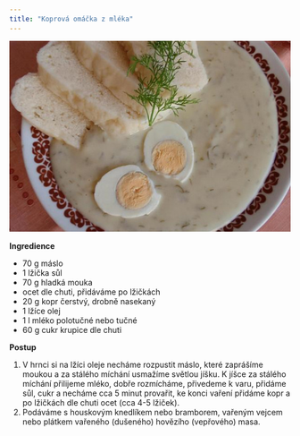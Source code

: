 ```yaml
---
title: "Koprová omáčka z mléka"
---
```


![koprova](./images/koprova.jpg)

**Ingredience**

- 70 g máslo
- 1 lžička sůl
- 70 g hladká mouka
- ocet dle chuti, přidáváme po lžičkách
- 20 g kopr čerstvý, drobně nasekaný
- 1 lžíce olej
- 1 l mléko polotučné nebo tučné
- 60 g cukr krupice dle chuti

**Postup**

1. V hrnci si na lžíci oleje necháme rozpustit máslo, které zaprášíme moukou a za stálého míchání usmažíme světlou jíšku. K jíšce za stálého míchání přilijeme mléko, dobře rozmícháme, přivedeme k varu, přidáme sůl, cukr a necháme cca 5 minut provařit, ke konci vaření přidáme kopr a po lžičkách dle chuti ocet (cca 4-5 lžiček).
2. Podáváme s houskovým knedlíkem nebo bramborem, vařeným vejcem nebo plátkem vařeného (dušeného) hovězího (vepřového) masa.
